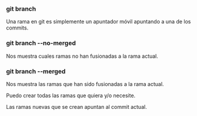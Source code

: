 ### git branch
Una rama en git es simplemente un apuntador móvil apuntando a una de los
commits.


### git branch --no-merged
Nos muestra cuales ramas no han fusionadas a la rama actual.

### git branch --merged
Nos muestra las ramas que han sido fusionadas a la rama actual.

Puedo crear todas las ramas que quiera y/o necesite.

Las ramas nuevas que se crean apuntan al commit actual.

